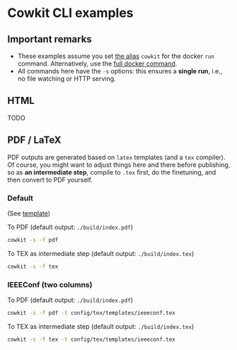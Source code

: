<!--
SPDX-FileCopyrightText: 2024 Senne Van Baelen

SPDX-License-Identifier: Apache-2.0
-->

# Cowkit CLI examples

## Important remarks

- These examples assume you set [the alias](../README.md#create-alias) `cowkit` for the docker `run` command. Alternatively, use the [full docker
command](../README.md#get-started).
- All commands here have the `-s` options: this ensures a <b>single run</b>, i.e., no file watching or HTTP serving.

## HTML

TODO

## PDF / LaTeX

PDF outputs are generated based on `latex` templates (and a `tex` compiler). Of course, you might want to adjust things here and there before
publishing, so as <b>an intermediate step</b>, compile to `.tex` first, do the finetuning, and then convert to PDF yourself.


### Default

(See [template](https://github.com/svbaelen/cowkit/tree/main/config/tex/templates/default.tex))

To PDF (default output: `./build/index.pdf`)

```sh
cowkit -s -f pdf
```

To TEX as intermediate step (default output: `./build/index.tex`)

```sh
cowkit -s -f tex
```

### IEEEConf (two columns)

To PDF (default output: `./build/index.pdf`)

```sh
cowkit -s -f pdf -t config/tex/templates/ieeeconf.tex
```

To TEX as intermediate step (default output: `./build/index.tex`)

```sh
cowkit -s -f tex -t config/tex/templates/ieeeconf.tex
```
